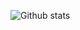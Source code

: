 ![Github stats](https://github-readme-stats.vercel.app/api?username=mustafagunes&show_icons=true&theme=swift)
